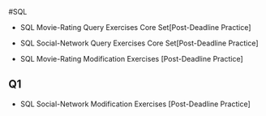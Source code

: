 #SQL

- SQL Movie-Rating Query Exercises Core Set[Post-Deadline Practice]

- SQL Social-Network Query Exercises Core Set[Post-Deadline Practice]

- SQL Movie-Rating Modification Exercises [Post-Deadline Practice]

Q1
-------



- SQL Social-Network Modification Exercises [Post-Deadline Practice]
